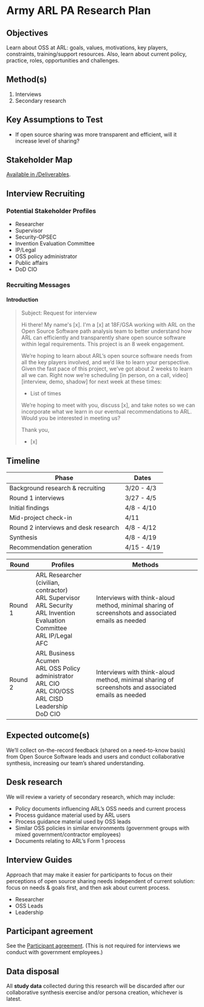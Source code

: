 # Army ARL PA Research Plan

## Objectives

Learn about OSS at ARL: goals, values, motivations, key players, constraints, training/support resources. Also, learn about current policy, practice, roles, opportunities and challenges.

## Method(s)

1. Interviews
2. Secondary research

## Key Assumptions to Test

- If open source sharing was more transparent and efficient, will it increase level of sharing?

## Stakeholder Map

[Available in /Deliverables](/Deliverables/ARL%20Stakeholder%20Map%20March%2029.pdf).

## Interview Recruiting

### Potential Stakeholder Profiles

- Researcher
- Supervisor
- Security-OPSEC
- Invention Evaluation Committee
- IP/Legal
- OSS policy administrator
- Public affairs
- DoD CIO

### Recruiting Messages

#### Introduction

> Subject: Request for interview
>
> Hi there! My name's [x]. I'm a [x] at 18F/GSA working with ARL on the Open Source Software path analysis team to better understand how ARL can efficiently and transparently share open source software within legal requirements. This project is an 8 week engagement.
>
> We’re hoping to learn about ARL’s open source software needs from all the key players involved, and we’d like to learn your perspective. Given the fast pace of this project, we’ve got about 2 weeks to learn all we can. Right now we’re scheduling [in person, on a call, video] [interview, demo, shadow] for next week at these times:
>
> - List of times
>
> We’re hoping to meet with you, discuss [x], and take notes so we can incorporate what we learn in our eventual recommendations to ARL. Would you be interested in meeting us?
>
> Thank you,
> - [x]

## Timeline

| Phase | Dates |
|-------|-------|
| Background research & recruiting | 3/20 - 4/3
| Round 1 interviews | 3/27 - 4/5
| Initial findings | 4/8 - 4/10
| Mid-project check-in | 4/11
| Round 2 interviews and desk research | 4/8 - 4/12
| Synthesis | 4/8 - 4/19
| Recommendation generation | 4/15 - 4/19

| Round | Profiles | Methods |
|-------|----------|---------|
| Round 1 | ARL Researcher (civilian, contractor)<br>ARL Supervisor<br>ARL Security<br>ARL Invention Evaluation Committee<br>ARL IP/Legal<br>AFC | Interviews with think-aloud method, minimal sharing of screenshots and associated emails as needed
| Round 2 | ARL Business Acumen<br>ARL OSS Policy administrator<br>ARL CIO<br>ARL CIO/OSS<br>ARL CISD Leadership<br>DoD CIO | Interviews with think-aloud method, minimal sharing of screenshots and associated emails as needed

## Expected outcome(s)

We’ll collect on-the-record feedback (shared on a need-to-know basis) from Open Source Software leads and users and conduct collaborative synthesis, increasing our team’s shared understanding. 

## Desk research

We will review a variety of secondary research, which may include:

- Policy documents influencing ARL’s OSS needs and current process
- Process guidance material used by ARL users
- Process guidance material used by OSS leads
- Similar OSS policies in similar environments (government groups with mixed government/contractor employees)
- Documents relating to ARL’s Form 1 process


## Interview Guides

Approach that may make it easier for participants to focus on their perceptions of open source sharing needs independent of current solution: focus on needs & goals first, and then ask about current process.

- Researcher
- OSS Leads
- Leadership

## Participant agreement

See the [Participant agreement](/Research/Participant%20agreement.md). (This is not required for interviews we conduct with government employees.)

## Data disposal

All **study data** collected during this research will be discarded after our collaborative synthesis exercise and/or persona creation, whichever is latest.
